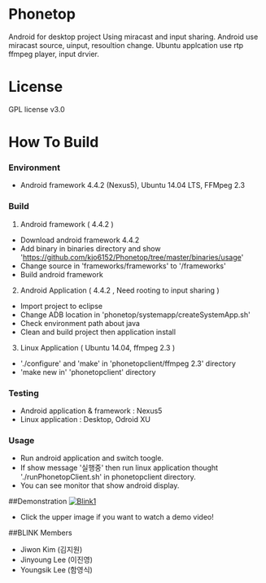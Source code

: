 Phonetop
========
Android for desktop project Using miracast and input sharing.
Android use miracast source, uinput, resoultion change.
Ubuntu applcation use rtp ffmpeg player, input drvier.

License
========
GPL license v3.0

How To Build
========
### Environment
 - Android framework 4.4.2 (Nexus5), Ubuntu 14.04 LTS, FFMpeg 2.3

### Build
 1. Android framework ( 4.4.2 )
   - Download android framework 4.4.2
   - Add binary in binaries directory and show 'https://github.com/kjo6152/Phonetop/tree/master/binaries/usage'
   - Change source in 'frameworks/frameworks' to '<AOSP>/frameworks'
   - Build android framework

 2. Android Application ( 4.4.2 , Need rooting to input sharing )
   - Import project to eclipse
   - Change ADB location in 'phonetop/systemapp/createSystemApp.sh'
   - Check environment path about java
   - Clean and build project then application install
   
 3. Linux Application ( Ubuntu 14.04, ffmpeg 2.3 )
   - './configure' and 'make' in 'phonetopclient/ffmpeg 2.3' directory
   - 'make new in' 'phonetopclient' directory
 
### Testing
 - Android application & framework : Nexus5
 - Linux application : Desktop, Odroid XU 

### Usage
 - Run android application and switch toogle.
 - If show message '실행중' then run linux application thought './runPhonetopClient.sh' in phonetopclient directory.
 - You can see monitor that show android display.

##Demonstration
[![Blink1](//i.ytimg.com/vi_webp/HkpBwy3axSw/mqdefault.webp)](https://youtu.be/HkpBwy3axSw "Go into the Blink!")
- Click the upper image if you want to watch a demo video!

##BLINK Members
- Jiwon Kim (김지원)
- Jinyoung Lee (이진영)
- Youngsik Lee (함영식)
